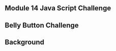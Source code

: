 ## Module 14 Java Script Challenge
## Belly Button Challenge

Background
-----------------------------
